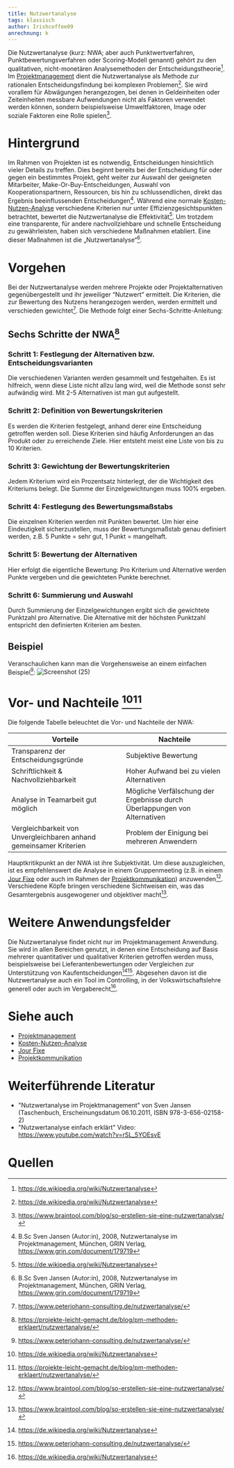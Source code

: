```yaml
---
title: Nutzwertanalyse
tags: klassisch
author: Irishcoffee09
anrechnung: k
---
```


Die Nutzwertanalyse (kurz: NWA; aber auch Punktwertverfahren, Punktbewertungsverfahren oder Scoring-Modell genannt) gehört zu den qualitativen, nicht-monetären Analysemethoden der Entscheidungstheorie[^1]. Im [Projektmanagement](Projektmanagement.md) dient die Nutzwertanalyse als Methode zur rationalen Entscheidungsfindung bei komplexen Problemen[^1]. Sie wird vorallem für Abwägungen herangezogen, bei denen in Geldeinheiten oder Zeiteinheiten messbare Aufwendungen nicht als Faktoren verwendet werden können, sondern beispielsweise Umweltfaktoren, Image oder soziale Faktoren eine Rolle spielen[^4].

# Hintergrund

Im Rahmen von Projekten ist es notwendig, Entscheidungen hinsichtlich vieler Details zu treffen. Dies beginnt bereits bei der Entscheidung für oder gegen ein bestimmtes Projekt, geht weiter zur Auswahl der geeigneten Mitarbeiter, Make-Or-Buy-Entscheidungen, Auswahl von Kooperationspartnern, Ressourcen, bis hin zu schlussendlichen, direkt das Ergebnis beeinflussenden Entscheidungen[^2]. Während eine normale [Kosten-Nutzen-Analyse](Kosten_Nutzen_Analyse.md) verschiedene Kriterien nur unter Effizienzgesichtspunkten betrachtet, bewertet die Nutzwertanalyse die Effektivität[^1]. 
Um trotzdem eine transparente, für andere nachvollziehbare und schnelle Entscheidung zu gewährleisten, haben sich verschiedene Maßnahmen etabliert. 
Eine dieser Maßnahmen ist die „Nutzwertanalyse“[^2].

# Vorgehen

Bei der Nutzwertanalyse werden mehrere Projekte oder Projektalternativen gegenübergestellt und ihr jeweiliger “Nutzwert” ermittelt. Die Kriterien, die zur Bewertung des Nutzens herangezogen werden, werden ermittelt und verschieden gewichtet[^5]. Die Methode folgt einer Sechs-Schritte-Anleitung:

## Sechs Schritte der NWA[^3]

### Schritt 1: Festlegung der Alternativen bzw. Entscheidungsvarianten
Die verschiedenen Varianten werden gesammelt und festgehalten. Es ist hilfreich, wenn diese Liste nicht allzu lang wird, weil die Methode sonst sehr aufwändig wird. Mit 2-5 Alternativen ist man gut aufgestellt.

### Schritt 2: Definition von Bewertungskriterien
Es werden die Kriterien festgelegt, anhand derer eine Entscheidung getroffen werden soll. Diese Kriterien sind häufig Anforderungen an das Produkt oder zu erreichende Ziele. Hier entsteht meist eine Liste von bis zu 10 Kriterien.

### Schritt 3: Gewichtung der Bewertungskriterien
Jedem Kriterium wird ein Prozentsatz hinterlegt, der die Wichtigkeit des Kriteriums belegt. Die Summe der Einzelgewichtungen muss 100% ergeben.

### Schritt 4: Festlegung des Bewertungsmaßstabs
Die einzelnen Kriterien werden mit Punkten bewertet. Um hier eine Eindeutigkeit sicherzustellen, muss der Bewertungsmaßstab genau definiert werden, z.B. 5 Punkte = sehr gut, 1 Punkt = mangelhaft.

### Schritt 5: Bewertung der Alternativen
Hier erfolgt die eigentliche Bewertung: Pro Kriterium und Alternative werden Punkte vergeben und die gewichteten Punkte berechnet.

### Schritt 6: Summierung und Auswahl
Durch Summierung der Einzelgewichtungen ergibt sich die gewichtete Punktzahl pro Alternative. Die Alternative mit der höchsten Punktzahl entspricht den definierten Kriterien am besten.

## Beispiel

Veranschaulichen kann man die Vorgehensweise an einem einfachen Beispiel[^5]:
![Screenshot (25)](https://user-images.githubusercontent.com/92951062/142764229-4c3c7ba9-ccf4-4be2-b544-2ace6f4c68c9.png)

# Vor- und Nachteile [^1][^3]

Die folgende Tabelle beleuchtet die Vor- und Nachteile der NWA:

| Vorteile  | Nachteile | 
| ------------- | ------------- |
| Transparenz der Entscheidungsgründe  | Subjektive Bewertung  |
| Schriftlichkeit & Nachvollziehbarkeit  | Hoher Aufwand bei zu vielen Alternativen  |
| Analyse in Teamarbeit gut möglich  | Mögliche Verfälschung der Ergebnisse durch Überlappungen von Alternativen  |
| Vergleichbarkeit von Unvergleichbaren anhand gemeinsamer Kriterien  | Problem der Einigung bei mehreren Anwendern  |

Hauptkritikpunkt an der NWA ist ihre Subjektivität. Um diese auszugleichen, ist es empfehlenswert die Analyse in einem Gruppenmeeting (z.B. in einem [Jour Fixe](Jour_Fixe.md) oder auch im Rahmen der [Projektkommunikation](Projektkommunikation.md)) anzuwenden[^4]. Verschiedene Köpfe bringen verschiedene Sichtweisen ein, was das Gesamtergebnis ausgewogener und objektiver macht[^4].

# Weitere Anwendungsfelder

Die Nutzwertanalyse findet nicht nur im Projektmanagement Anwendung. Sie wird in allen Bereichen genutzt, in denen eine Entscheidung auf Basis mehrerer quantitativer und qualitativer Kriterien getroffen werden muss, beispielsweise bei Lieferantenbewertungen oder Vergleichen zur Unterstützung von Kaufentscheidungen[^1][^5]. Abgesehen davon ist die Nutzwertanalyse auch ein Tool im Controlling, in der Volkswirtschaftslehre generell oder auch im Vergaberecht[^1]. 

# Siehe auch

* [Projektmanagement](Projektmanagement.md)
* [Kosten-Nutzen-Analyse](Kosten_Nutzen_Analyse.md)
* [Jour Fixe](Jour_Fixe.md)
* [Projektkommunikation](Projektkommunikation.md)

# Weiterführende Literatur

* "Nutzwertanalyse im Projektmanagement" von Sven Jansen (Taschenbuch, Erscheinungsdatum 06.10.2011, ISBN 978-3-656-02158-2)
* "Nutzwertanalyse einfach erklärt" Video: https://www.youtube.com/watch?v=rSL_5YOEsvE

# Quellen

[^1]: https://de.wikipedia.org/wiki/Nutzwertanalyse 
[^2]: B.Sc Sven Jansen (Autor:in), 2008, Nutzwertanalyse im Projektmanagement, München, GRIN Verlag, https://www.grin.com/document/179719
[^3]: https://projekte-leicht-gemacht.de/blog/pm-methoden-erklaert/nutzwertanalyse/
[^4]: https://www.braintool.com/blog/so-erstellen-sie-eine-nutzwertanalyse/
[^5]: https://www.peterjohann-consulting.de/nutzwertanalyse/ 

